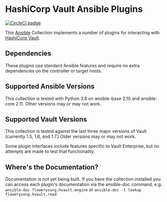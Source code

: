# HashiCorp Vault Ansible Plugins

[![CircleCI badge](https://circleci.com/gh/flowerysong/ansible-flowerysong.hvault.svg?style=shield)](https://circleci.com/gh/flowerysong/ansible-flowerysong.hvault)

This [Ansible](https://www.ansible.com/) Collection implements a number of
plugins for interacting with [HashiCorp Vault](https://vaultproject.io/).

## Dependencies

These plugins use standard Ansible features and require no extra
dependencies on the controller or target hosts.

## Supported Ansible Versions

This collection is tested with Python 3.8 on ansible-base 2.10 and
ansible-core 2.11. Other versions may or may not work.

## Supported Vault Versions

This collection is tested against the last three major versions of
Vault (currently 1.5, 1.6, and 1.7.) Older versions may or may not
work.

Some plugin interfaces include features specific to Vault Enterprise,
but no attempts are made to test that functionality.

## Where's the Documentation?

Documentation is not yet being built. If you have the collection
installed you can access each plugin's documentation via the
ansible-doc command, e.g. `ansible-doc flowerysong.hvault.engine` or
`ansible-doc -t lookup flowerysong.hvault.read`
